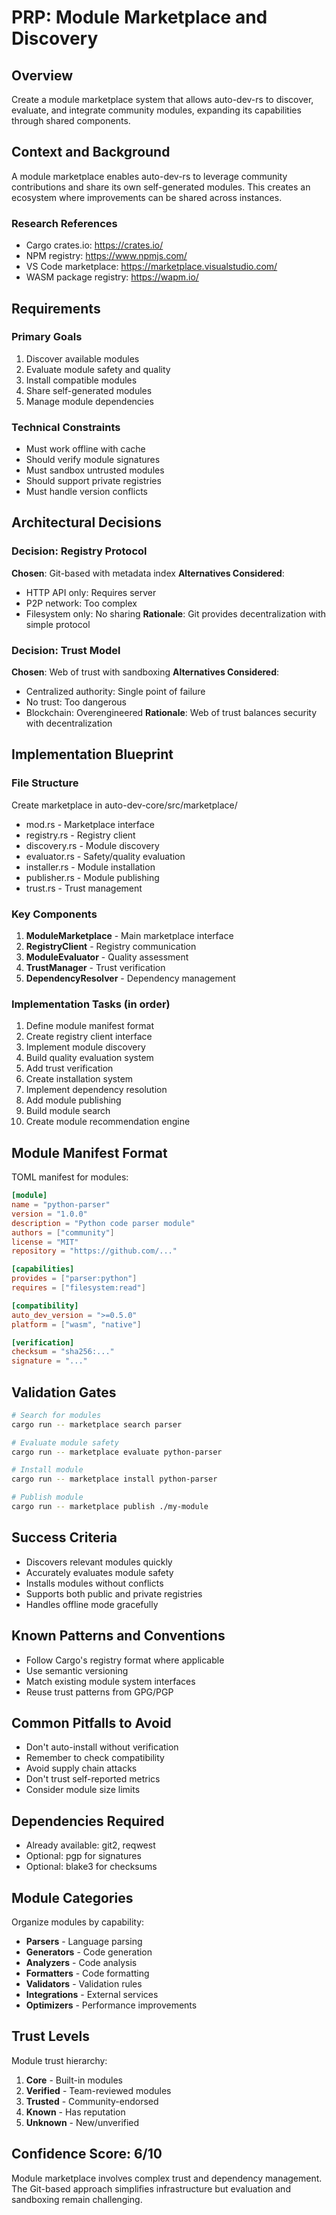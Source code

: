 # PRP: Module Marketplace and Discovery

## Overview
Create a module marketplace system that allows auto-dev-rs to discover, evaluate, and integrate community modules, expanding its capabilities through shared components.

## Context and Background
A module marketplace enables auto-dev-rs to leverage community contributions and share its own self-generated modules. This creates an ecosystem where improvements can be shared across instances.

### Research References
- Cargo crates.io: https://crates.io/
- NPM registry: https://www.npmjs.com/
- VS Code marketplace: https://marketplace.visualstudio.com/
- WASM package registry: https://wapm.io/

## Requirements

### Primary Goals
1. Discover available modules
2. Evaluate module safety and quality
3. Install compatible modules
4. Share self-generated modules
5. Manage module dependencies

### Technical Constraints
- Must work offline with cache
- Should verify module signatures
- Must sandbox untrusted modules
- Should support private registries
- Must handle version conflicts

## Architectural Decisions

### Decision: Registry Protocol
**Chosen**: Git-based with metadata index
**Alternatives Considered**:
- HTTP API only: Requires server
- P2P network: Too complex
- Filesystem only: No sharing
**Rationale**: Git provides decentralization with simple protocol

### Decision: Trust Model
**Chosen**: Web of trust with sandboxing
**Alternatives Considered**:
- Centralized authority: Single point of failure
- No trust: Too dangerous
- Blockchain: Overengineered
**Rationale**: Web of trust balances security with decentralization

## Implementation Blueprint

### File Structure
Create marketplace in auto-dev-core/src/marketplace/
- mod.rs - Marketplace interface
- registry.rs - Registry client
- discovery.rs - Module discovery
- evaluator.rs - Safety/quality evaluation
- installer.rs - Module installation
- publisher.rs - Module publishing
- trust.rs - Trust management

### Key Components
1. **ModuleMarketplace** - Main marketplace interface
2. **RegistryClient** - Registry communication
3. **ModuleEvaluator** - Quality assessment
4. **TrustManager** - Trust verification
5. **DependencyResolver** - Dependency management

### Implementation Tasks (in order)
1. Define module manifest format
2. Create registry client interface
3. Implement module discovery
4. Build quality evaluation system
5. Add trust verification
6. Create installation system
7. Implement dependency resolution
8. Add module publishing
9. Build module search
10. Create module recommendation engine

## Module Manifest Format
TOML manifest for modules:
```toml
[module]
name = "python-parser"
version = "1.0.0"
description = "Python code parser module"
authors = ["community"]
license = "MIT"
repository = "https://github.com/..."

[capabilities]
provides = ["parser:python"]
requires = ["filesystem:read"]

[compatibility]
auto_dev_version = ">=0.5.0"
platform = ["wasm", "native"]

[verification]
checksum = "sha256:..."
signature = "..."
```

## Validation Gates

```bash
# Search for modules
cargo run -- marketplace search parser

# Evaluate module safety
cargo run -- marketplace evaluate python-parser

# Install module
cargo run -- marketplace install python-parser

# Publish module
cargo run -- marketplace publish ./my-module
```

## Success Criteria
- Discovers relevant modules quickly
- Accurately evaluates module safety
- Installs modules without conflicts
- Supports both public and private registries
- Handles offline mode gracefully

## Known Patterns and Conventions
- Follow Cargo's registry format where applicable
- Use semantic versioning
- Match existing module system interfaces
- Reuse trust patterns from GPG/PGP

## Common Pitfalls to Avoid
- Don't auto-install without verification
- Remember to check compatibility
- Avoid supply chain attacks
- Don't trust self-reported metrics
- Consider module size limits

## Dependencies Required
- Already available: git2, reqwest
- Optional: pgp for signatures
- Optional: blake3 for checksums

## Module Categories
Organize modules by capability:
- **Parsers** - Language parsing
- **Generators** - Code generation
- **Analyzers** - Code analysis
- **Formatters** - Code formatting
- **Validators** - Validation rules
- **Integrations** - External services
- **Optimizers** - Performance improvements

## Trust Levels
Module trust hierarchy:
1. **Core** - Built-in modules
2. **Verified** - Team-reviewed modules
3. **Trusted** - Community-endorsed
4. **Known** - Has reputation
5. **Unknown** - New/unverified

## Confidence Score: 6/10
Module marketplace involves complex trust and dependency management. The Git-based approach simplifies infrastructure but evaluation and sandboxing remain challenging.